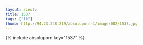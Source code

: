 ```yaml
--- 
layout: sieutv
title: 1537
tags: ["1k"]
thumb: http://94.23.248.219/absoluporn-1/image/002/1537.jpg
---
```

{% include absoluporn key="1537" %} 
